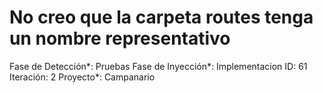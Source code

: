 # No creo que la carpeta routes tenga un nombre representativo

Fase de Detección*: Pruebas
Fase de Inyección*: Implementacion
ID: 61
Iteración: 2
Proyecto*: Campanario